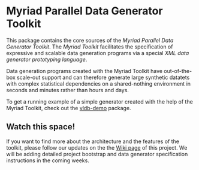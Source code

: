 Myriad Parallel Data Generator Toolkit
======================================

This package contains the core sources of the *Myriad Parallel Data Generator Toolkit*. The *Myriad Toolkit* facilitates the specification of expressive and scalable data generation programs via a special *XML data generator prototyping language*. 

Data generation programs created with the Myriad Toolkit have out-of-the-box scale-out support and can therefore generate large synthetic datatets with complex statistical dependencies on a shared-nothing environment in seconds and minutes rather than hours and days.  

To get a running example of a simple generator created with the help of the Myriad Toolkit, check out the [vldb-demo](https://github.com/TU-Berlin-DIMA/vldb-demo) package.

Watch this space!
-----------------

If you want to find more about the architecture and the features of the toolkit, please follow our updates on the the [Wiki page](https://github.com/TU-Berlin-DIMA/myriad/wiki) of this project. We will be adding detailed project bootstrap and data generator specification instructions in the coming weeks.
